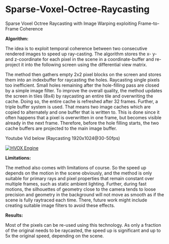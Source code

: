 # Sparse-Voxel-Octree-Raycasting
Sparse Voxel Octree Raycasting with Image Warping exploiting Frame-to-Frame Coherence


**Algorithm:**


The idea is to exploit temporal coherence between two consecutive rendered images to speed up ray-casting. The algorithm stores the x- y- and z-coordinate for each pixel in the scene in a coordinate-buffer and re-project it into the following screen using the differential view matrix. 

The method then gathers empty 2x2 pixel blocks on the screen and stores them into an indexbuffer for raycasting the holes. Raycasting single pixels too inefficient. Small holes remaining after the hole-filling pass are closed by a simple image filter. To improve the overall quality, the method updates the screen in tiles (8x4) by raycasting an entire tile and overwriting the cache. Doing so, the entire cache is refreshed after 32 frames. Further, a triple buffer system is used. That means two image caches which are copied to alternately and one buffer that is written to. This is done since it often happens that a pixel is overwritten in one frame, but becomes visible already in the next frame. Therefore, before the hole filling starts, the two cache buffers are projected to the main image buffer.

Youtube Vid below (Raycasting 1920x1024@30-50fps)

[![HVOX Engine](http://img.youtube.com/vi/ij0vw8yTCsY/0.jpg)](http://www.youtube.com/watch?v=ij0vw8yTCsY)


**Limitations:**


The method also comes with limitations of course. So the speed up depends on the motion in the scene obviously, and the method is only suitable for primary rays and pixel properties that remain constant over multiple frames, such as static ambient lighting. Further, during fast motions, the silhouettes of geometry close to the camera tends to loose precision and geometry in the background will not move as smooth as if the scene is fully raytraced each time. There, future work might include creating suitable image filters to avoid these effects.

**Results:**


Most of the pixels can be re-used using this technology. As only a fraction of the original needs to be raycasted, the speed up is significant and up to 5x the original speed, depending on the scene. 
